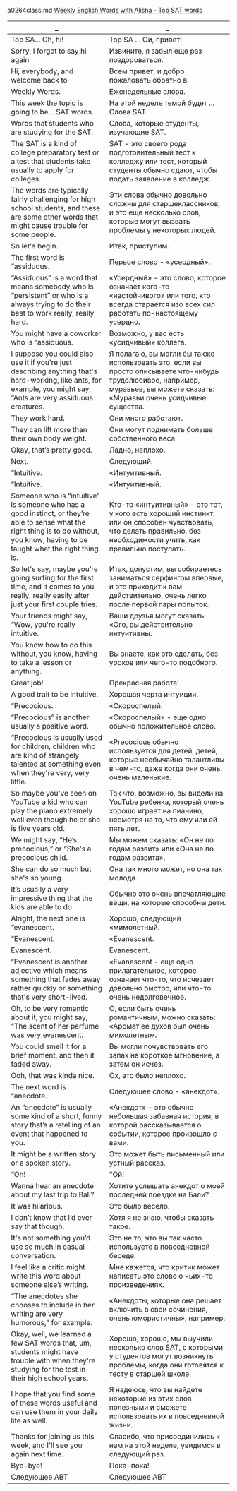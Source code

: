 a0264class.md
[Weekly English Words with Alisha - Top SAT words
](https://www.youtube.com/watch?v=bWgWi0Zqzbc)





_|_
--|--
Top SA... Oh, hi!|Top SA ... Ой, привет!
Sorry, I forgot to say hi again.|Извините, я забыл еще раз поздороваться.
Hi, everybody, and welcome back to|Всем привет, и добро пожаловать обратно в
Weekly Words.|Еженедельные слова.
This week the topic is going to be... SAT words.|На этой неделе темой будет ... Слова SAT.
Words that students who are studying for the SAT.|Слова, которые студенты, изучающие SAT.
The SAT is a kind of college preparatory test or a test that students take usually to apply for colleges.|SAT - это своего рода подготовительный тест к колледжу или тест, который студенты обычно сдают, чтобы подать заявление в колледж.
The words are typically fairly challenging for high school students, and these are some other words that might cause trouble for some people.|Эти слова обычно довольно сложны для старшеклассников, и это еще несколько слов, которые могут вызвать проблемы у некоторых людей.
So let's begin.|Итак, приступим.
The first word is “assiduous.|Первое слово - «усердный».
“Assiduous” is a word that means somebody who is “persistent” or who is a always trying to do their best to work really, really hard.|«Усердный» - это слово, которое означает кого-то «настойчивого» или того, кто всегда старается изо всех сил работать по-настоящему усердно.
You might have a coworker who is “assiduous.|Возможно, у вас есть «усидчивый» коллега.
I suppose you could also use it if you're just describing anything that's hard-working, like ants, for example, you might say, “Ants are very assiduous creatures.|Я полагаю, вы могли бы также использовать это, если вы просто описываете что-нибудь трудолюбивое, например, муравьев, вы можете сказать: «Муравьи очень усидчивые существа.
They work hard.|Они много работают.
They can lift more than their own body weight.|Они могут поднимать больше собственного веса.
Okay, that’s pretty good.|Ладно, неплохо.
Next.|Следующий.
“Intuitive.|«Интуитивный.
“Intuitive.|«Интуитивный.
Someone who is “intuitive” is someone who has a good instinct, or they’re able to sense what the right thing is to do without, you know, having to be taught what the right thing is.|Кто-то «интуитивный» - это тот, у кого есть хороший инстинкт, или он способен чувствовать, что делать правильно, без необходимости учить, как правильно поступать.
So let's say, maybe you’re going surfing for the first time, and it comes to you really, really easily after just your first couple tries.|Итак, допустим, вы собираетесь заниматься серфингом впервые, и это приходит к вам действительно, очень легко после первой пары попыток.
Your friends might say, “Wow, you're really intuitive.|Ваши друзья могут сказать: «Ого, вы действительно интуитивны.
You know how to do this without, you know, having to take a lesson or anything.|Вы знаете, как это сделать, без уроков или чего-то подобного.
Great job!|Прекрасная работа!
A good trait to be intuitive.|Хорошая черта интуиции.
“Precocious.|«Скороспелый.
“Precocious” is another usually a positive word.|«Скороспелый» - еще одно обычно положительное слово.
“Precocious is usually used for children, children who are kind of strangely talented at something even when they're very, very little.|«Precocious обычно используется для детей, детей, которые необычайно талантливы в чем-то, даже когда они очень, очень маленькие.
So maybe you've seen on YouTube a kid who can play the piano extremely well even though he or she is five years old.|Так что, возможно, вы видели на YouTube ребенка, который очень хорошо играет на пианино, несмотря на то, что ему или ей пять лет.
We might say, “He’s precocious,” or “She's a precocious child.|Мы можем сказать: «Он не по годам развит» или «Она не по годам развита».
She can do so much but she's so young.|Она так много может, но она так молода.
It’s usually a very impressive thing that the kids are able to do.|Обычно это очень впечатляющие вещи, на которые способны дети.
Alright, the next one is “evanescent.|Хорошо, следующий «мимолетный.
“Evanescent.|«Evanescent.
Evanescent.|Evanescent.
“Evanescent is another adjective which means something that fades away rather quickly or something that's very short-lived.|«Evanescent - еще одно прилагательное, которое означает что-то, что исчезает довольно быстро, или что-то очень недолговечное.
Oh, to be very romantic about it, you might say, “The scent of her perfume was very evanescent.|О, если быть очень романтичным, можно сказать: «Аромат ее духов был очень мимолетным.
You could smell it for a brief moment, and then it faded away.|Вы могли почувствовать его запах на короткое мгновение, а затем он исчез.
Ooh, that was kinda nice.|Ох, это было неплохо.
The next word is “anecdote.|Следующее слово - «анекдот».
An “anecdote” is usually some kind of a short, funny story that’s a retelling of an event that happened to you.|«Анекдот» - это обычно небольшая забавная история, в которой рассказывается о событии, которое произошло с вами.
It might be a written story or a spoken story.|Это может быть письменный или устный рассказ.
“Oh!|"Ой!
Wanna hear an anecdote about my last trip to Bali?|Хотите услышать анекдот о моей последней поездке на Бали?
It was hilarious.|Это было весело.
I don’t know that I’d ever say that though.|Хотя я не знаю, чтобы сказать такое.
It's not something you’d use so much in casual conversation.|Это не то, что вы так часто используете в повседневной беседе.
I feel like a critic might write this word about someone else’s writing.|Мне кажется, что критик может написать это слово о чьих-то произведениях.
“The anecdotes she chooses to include in her writing are very humorous,” for example.|«Анекдоты, которые она решает включить в свои сочинения, очень юмористичны», например.
Okay, well, we learned a few SAT words that, um, students might have trouble with when they're studying for the test in their high school years.|Хорошо, хорошо, мы выучили несколько слов SAT, с которыми у студентов могут возникнуть проблемы, когда они готовятся к тесту в старшей школе.
I hope that you find some of these words useful and can use them in your daily life as well.|Я надеюсь, что вы найдете некоторые из этих слов полезными и сможете использовать их в повседневной жизни.
Thanks for joining us this week, and I'll see you again next time.|Спасибо, что присоединились к нам на этой неделе, увидимся в следующий раз.
Bye-bye!|Пока-пока!
Следующее АВТ|Следующее АВТ
